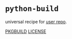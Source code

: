 # `python-build`

universal recipe for [user repo](../themartiancompany/ur).

[PKGBUILD](PKGBUILD)
[LICENSE](COPYING)
